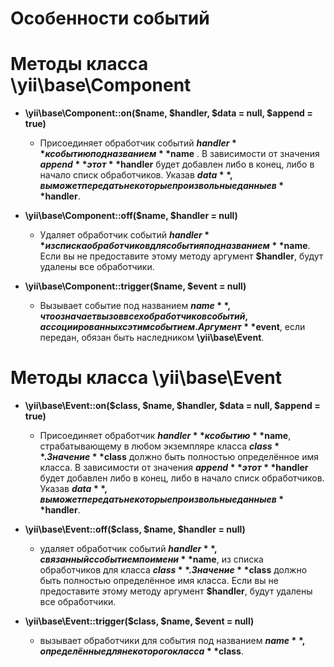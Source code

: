 Особенности событий 
====================

# Методы класса \yii\base\Component

* **\yii\base\Component::on($name, $handler, $data = null, $append = true)** 
  * Присоединяет обработчик событий **$handler**  к событию под названием **$name** . В зависимости от значения **$append**  этот **$handler**  будет добавлен либо в конец, либо в начало списк обработчиков. Указав **$data**, вы может передать некоторые произвольные данные в **$handler**.

* **\yii\base\Component::off($name, $handler = null)** 
  * Удаляет обработчик событий **$handler**  из списка обработчиков для события под названием **$name**. Если вы не предоставите этому методу аргумент **$handler**, будут удалены все обработчики.

* **\yii\base\Component::trigger($name, $event = null)** 
  * Вызывает событие под названием **$name**, что означает вызов всех обработчиков событий, ассоциированных с этим событием. Аргумент **$event**, если передан, обязан быть наследником **\yii\base\Event**.


# Методы класса \yii\base\Event

* **\yii\base\Event::on($class, $name, $handler, $data = null, $append = true)** 
  * Присоединяет обработчик **$handler** к событию **$name**, страбатывающему в любом экземпляре класса **$class**. Значение **$class** должно быть полностью определённое имя класса. В зависимости от значения **$append**  этот **$handler**  будет добавлен либо в конец, либо в начало списк обработчиков. Указав **$data**, вы может передать некоторые произвольные данные в **$handler**.

* **\yii\base\Event::off($class, $name, $handler = null)** 
  * удаляет обработчик событий **$handler**, связанный с событием по имени **$name**, из списка обработчиков для класса **$class**. Значение **$class** должно быть полностью определённое имя класса. Если вы не предоставите этому методу аргумент **$handler**, будут удалены все обработчики.

* **\yii\base\Event::trigger($class, $name, $event = null)** 
  * вызывает обработчики для события под названием **$name**, определённые для некоторого класса **$class**. 
